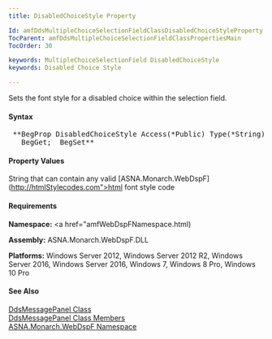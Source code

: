 ```yaml
---
title: DisabledChoiceStyle Property

Id: amfDdsMultipleChoiceSelectionFieldClassDisabledChoiceStyleProperty
TocParent: amfDdsMultipleChoiceSelectionFieldClassPropertiesMain
TocOrder: 30

keywords: MultipleChoiceSelectionField DisabledChoiceStyle
keywords: Disabled Choice Style

---
```


Sets the font style for a disabled choice within the selection field.

#### Syntax
<pre class="prettyprint"> **BegProp DisabledChoiceStyle Access(*Public) Type(*String) Modifier(*Overrides)
   BegGet;  BegSet** </pre>

#### Property Values
String that can contain any valid [ASNA.Monarch.WebDspF](http://htmlStylecodes.com">html font style code</a>

#### Requirements
**Namespace:** <a href="amfWebDspFNamespace.html)

**Assembly:** ASNA.Monarch.WebDspF.DLL

**Platforms:** Windows Server 2012, Windows Server 2012 R2, Windows Server 2016, Windows Server 2016, Windows 7, Windows 8 Pro, Windows 10 Pro

#### See Also
[ DdsMessagePanel Class](amfDdsMessagePanelClass.html) <br clear="none" />[ DdsMessagePanel Class Members](amfDdsMessagePanelClassMembers.html)<br clear="none" />[ ASNA.Monarch.WebDspF Namespace](amfWebDspFNamespace.html)
